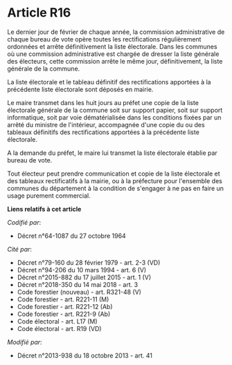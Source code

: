 # Article R16

Le dernier jour de février de chaque année, la commission administrative de chaque bureau de vote opère toutes les
rectifications régulièrement ordonnées et arrête définitivement la liste électorale. Dans les communes où une commission
administrative est chargée de dresser la liste générale des électeurs, cette commission arrête le même jour, définitivement,
la liste générale de la commune.

La liste électorale et le tableau définitif des rectifications apportées à la précédente liste électorale sont déposés en
mairie.

Le maire transmet dans les huit jours au préfet une copie de la liste électorale générale de la commune soit sur support
papier, soit sur support informatique, soit par voie dématérialisée dans les conditions fixées par un arrêté du ministre de
l'intérieur, accompagnée d'une copie du ou des tableaux définitifs des rectifications apportées à la précédente liste
électorale. 

A la demande du préfet, le maire lui transmet la liste électorale établie par bureau de vote.

Tout électeur peut prendre communication et copie de la liste électorale et des tableaux rectificatifs à la mairie, ou à la
préfecture pour l'ensemble des communes du département à la condition de s'engager à ne pas en faire un usage purement
commercial.

**Liens relatifs à cet article**

_Codifié par_:

  - Décret n°64-1087 du 27 octobre 1964

_Cité par_:

  - Décret n°79-160 du 28 février 1979 - art. 2-3 (VD)
  - Décret n°94-206 du 10 mars 1994 - art. 6 (V)
  - Décret n°2015-882 du 17 juillet 2015 - art. 1 (V)
  - Décret n°2018-350 du 14 mai 2018 - art. 3
  - Code forestier (nouveau) - art. R321-48 (V)
  - Code forestier - art. R221-11 (M)
  - Code forestier - art. R221-12 (Ab)
  - Code forestier - art. R221-9 (Ab)
  - Code électoral - art. L17 (M)
  - Code électoral - art. R19 (VD)

_Modifié par_:

  - Décret n°2013-938 du 18 octobre 2013 - art. 41
